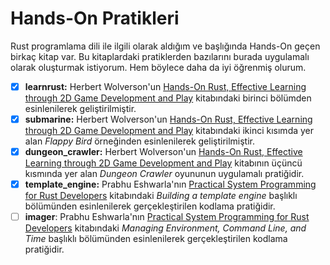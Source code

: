 # Hands-On Pratikleri

Rust programlama dili ile ilgili olarak aldığım ve başlığında Hands-On geçen birkaç kitap var. Bu kitaplardaki pratiklerden bazılarını burada uygulamalı olarak oluşturmak istiyorum. Hem böylece daha da iyi öğrenmiş olurum.

- [x] **learnrust:** Herbert Wolverson'un [Hands-On Rust, Effective Learning through 2D Game Development and Play](https://www.amazon.com/Hands-Rust-Effective-Learning-Development/dp/1680508164) kitabındaki birinci bölümden esinlenilerek geliştirilmiştir.
- [x] **submarine:** Herbert Wolverson'un [Hands-On Rust, Effective Learning through 2D Game Development and Play](https://www.amazon.com/Hands-Rust-Effective-Learning-Development/dp/1680508164) kitabındaki ikinci kısımda yer alan *Flappy Bird* örneğinden esinlenilerek geliştirilmiştir.
- [x] **dungeon_crawler:** Herbert Wolverson'un [Hands-On Rust, Effective Learning through 2D Game Development and Play](https://www.amazon.com/Hands-Rust-Effective-Learning-Development/dp/1680508164) kitabının üçüncü kısmında yer alan *Dungeon Crawler* oyununun uygulamalı pratiğidir.
- [x] **template_engine:** Prabhu Eshwarla'nın [Practical System Programming for Rust Developers](https://www.packtpub.com/product/practical-system-programming-for-rust-developers/9781800560963) kitabındaki *Building a template engine* başlıklı bölümünden esinlenilerek gerçekleştirilen kodlama pratiğidir.
- [ ] **imager**: Prabhu Eshwarla'nın [Practical System Programming for Rust Developers](https://www.packtpub.com/product/practical-system-programming-for-rust-developers/9781800560963) kitabındaki *Managing Environment, Command Line, and Time* başlıklı bölümünden esinlenilerek gerçekleştirilen kodlama pratiğidir.